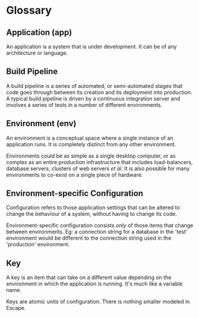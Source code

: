 # Glossary #

## Application (app) ##

An application is a system that is under development. It can be of any architecture or language.

## Build Pipeline ##

A build pipeline is a series of automated, or semi-automated stages that code goes through between its creation and its deployment into production. A typical build pipeline is driven by a continuous integration server and involves a series of tests in a number of different environments.

## Environment (env) ##

An environment is a conceptual space where a single instance of an application runs. It is completely distinct from any other environment.

Environments could be as simple as a single desktop computer, or as complex as an entire production infrastructure that includes load-balancers, database servers, clusters of web servers _et al_. It is also possible for many environments to co-exist on a single piece of hardware.

## Environment-specific Configuration ##

Configuration refers to those application settings that can be altered to change the behaviour of a system, without having to change its code.

Environment-specific configuration consists _only_ of those items that change between environments. Eg: a connection string for a database in the 'test' environment would be different to the connection string used in the 'production' environment.

## Key ##

A key is an item that can take on a different value depending on the environment in which the application is running. It's much like a variable name.

Keys are atomic units of configuration. There is nothing smaller modeled in Escape.